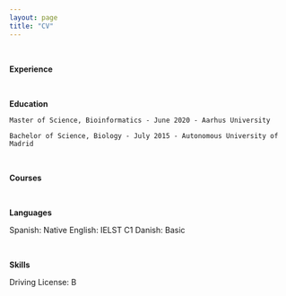 ```yaml
---
layout: page
title: "CV"
---
```

<p>&nbsp;</p>

**Experience**

<p>&nbsp;</p>

**Education**

```
Master of Science, Bioinformatics - June 2020 - Aarhus University
```

```
Bachelor of Science, Biology - July 2015 - Autonomous University of Madrid
```

<p>&nbsp;</p>

**Courses**

<p>&nbsp;</p>

**Languages**

Spanish: Native
English: IELST C1
Danish: Basic

<p>&nbsp;</p>

**Skills**

Driving License: B
